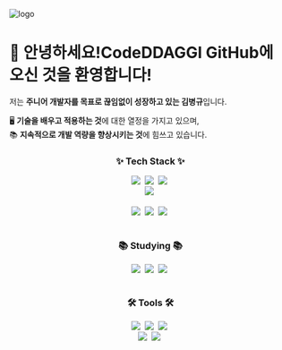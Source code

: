 ![logo](https://github.com/user-attachments/assets/6102505c-abd5-4e92-a4c0-27f746472b35)

# 👋 안녕하세요!CodeDDAGGI GitHub에 오신 것을 환영합니다!

저는 **주니어 개발자를 목표로 끊임없이 성장하고 있는 김병규**입니다.

🖥️ **기술을 배우고 적용하는 것**에 대한 열정을 가지고 있으며,  
📚 **지속적으로 개발 역량을 향상시키는 것**에 힘쓰고 있습니다.

<h3 align="center">✨ Tech Stack ✨</h3>
<div align="center">
  <img src="https://img.shields.io/badge/java-007396?style=for-the-badge&logo=java&logoColor=ffffff&background-color=1e3a5f" />&nbsp
  <img src="https://img.shields.io/badge/spring%20boot-6DB33F?style=for-the-badge&logo=springboot&logoColor=ffffff&background-color=2c5d3f" />&nbsp
  <img src="https://img.shields.io/badge/spring%20data%20jpa-6DB33F?style=for-the-badge&logo=springdata&logoColor=ffffff&background-color=2c5d3f" />&nbsp
</div>

<div align="center">
  <img src="https://img.shields.io/badge/redis-D92B2B?style=for-the-badge&logo=redis&logoColor=ffffff&background-color=7a1d1d" />&nbsp
</div>

<br>

<div align="center">
  <img src="https://img.shields.io/badge/kotlin-7F52FF?style=for-the-badge&logo=kotlin&logoColor=ffffff&background-color=5e2a8e" />&nbsp
  <img src="https://img.shields.io/badge/docker-2496ED?style=for-the-badge&logo=docker&logoColor=ffffff&background-color=006a8c" />&nbsp
  <img src="https://img.shields.io/badge/jwt-000000?style=for-the-badge&logo=jwt&logoColor=ffffff&background-color=333333" />&nbsp
</div>

<br>

<h3 align="center">📚 Studying 📚</h3>
<div align="center">
  <img src="https://img.shields.io/badge/redis-DC382D?style=for-the-badge&logo=redis&logoColor=ffffff&background-color=7a1d1d" />&nbsp
  <img src="https://img.shields.io/badge/r2dbc-00C8A8?style=for-the-badge&logo=r2dbc&logoColor=ffffff&background-color=006d55" />&nbsp
  <img src="https://img.shields.io/badge/kafka-231F20?style=for-the-badge&logo=apachekafka&logoColor=ffffff&background-color=80261f" />&nbsp
</div>

<br>

<h3 align="center">🛠 Tools 🛠</h3>
<div align="center">
  <img src="https://img.shields.io/badge/git-F05033?style=for-the-badge&logo=git&logoColor=ffffff&background-color=9b2d22" />&nbsp
  <img src="https://img.shields.io/badge/github-181717?style=for-the-badge&logo=github&logoColor=ffffff&background-color=2f333b" />&nbsp
  <img src="https://img.shields.io/badge/IntelliJ%20IDEA-000000?style=for-the-badge&logo=intellijidea&logoColor=ffffff&background-color=4a4a4a" />&nbsp
</div>

<div align="center">
  <img src="https://img.shields.io/badge/maven-C71A36?style=for-the-badge&logo=maven&logoColor=ffffff&background-color=7c1d28" />&nbsp
  <img src="https://img.shields.io/badge/gradle-02303A?style=for-the-badge&logo=gradle&logoColor=ffffff&background-color=1c3c40" />&nbsp
</div>



